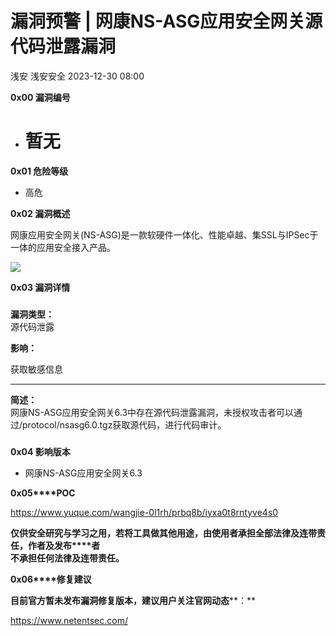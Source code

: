 #  漏洞预警 | 网康NS-ASG应用安全网关源代码泄露漏洞   
浅安  浅安安全   2023-12-30 08:00  
  
**0x00 漏洞编号**  
- # 暂无  
  
**0x01 危险等级**  
- 高危  
  
**0x02 漏洞概述**  
  
网康应用安全网关(NS-ASG)是一款软硬件一体化、性能卓越、集SSL与IPSec于一体的应用安全接入产品。  
  
![](https://mmbiz.qpic.cn/sz_mmbiz_png/7stTqD182SWb8d466BsKYMQRW3jrCjGvw9SV8ibYqQvXx78bwVsCruKFDhf1gfnEZibQwMyZCgjrXQNNFZTJCVBw/640?wx_fmt=png&from=appmsg "")  
  
**0x03 漏洞详情**  
###   
###   
  
**漏洞类型：**  
源代码泄露  
  
**影响：**  
  
获取敏感信息  
  
****  
  
**简述：**  
网康NS-ASG应用安全网关6.3中存在源代码泄露漏洞，未授权攻击者可以通过/protocol/nsasg6.0.tgz获取源代码，进行代码审计。  
###   
  
**0x04 影响版本**  
- 网康NS-ASG应用安全网关6.3  
  
**0x05****POC**  
  
https://www.yuque.com/wangjie-0l1rh/prbq8b/iyxa0t8rntyve4s0  
  
**仅供安全研究与学习之用，若将工具做其他用途，由使用者承担全部法律及连带责任，作者及发布****者**  
**不承担任何法律及连带责任。**  
  
**0x06****修复建议**  
  
**目前官方暂未发布漏洞修复版本，建议用户关注官网动态****：**  
  
https://www.netentsec.com/  
  
  
  
